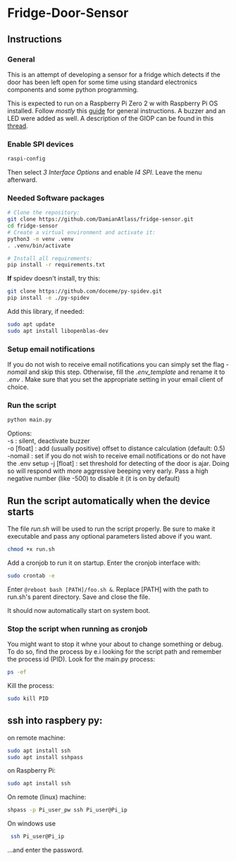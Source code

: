 # Fridge-Door-Sensor

## Instructions

### General
This is an attempt of developing a sensor for a fridge which detects if the door has been left open for some time using 
standard electronics components and some python programming.  

This is expected to run on a Raspberry Pi Zero 2 w with Raspberry Pi OS installed. 
Follow _mostly_ this [guide](https://tutorials-raspberrypi.de/infrarot-abstandsmessung-mit-dem-raspberry-pi-sharp-gp2y0a02yk0f/) for general instructions. A buzzer and an LED were added as well.
A description of the GIOP can be found in this [thread](https://forums.raspberrypi.com/viewtopic.php?t=378242).

### Enable SPI devices
```bash
raspi-config
```
Then select _3 Interface Options_ and enable _I4 SPI_. Leave the menu afterward.

### Needed Software packages
 
```bash
# Clone the repository:
git clone https://github.com/DamianAtlass/fridge-sensor.git
cd fridge-sensor
# Create a virtual environment and activate it:
python3 -m venv .venv
. .venv/bin/activate

# Install all requirements:
pip install -r requirements.txt
```

**If** spidev doesn't install, try this:
```bash
git clone https://github.com/doceme/py-spidev.git
pip install -e ./py-spidev
```

Add this library, if needed:
```bash
sudo apt update
sudo apt install libopenblas-dev
```
### Setup email notifications
If you do not wish to receive email notifications you can simply set the flag *-nomail* and skip this step. 
Otherwise, fill the *.env_template* and rename it to *.env* . Make sure that you set the appropriate setting in your email client of choice.


### Run the script
```bash
python main.py
```
Options: \
-s : silent, deactivate buzzer \
-o [float] : add (usually positive) offset to distance calculation (default: 0.5) \
-nomail : set if you do not wish to receive email notifications or do not have the .env setup
-j [float] : set threshold for detecting of the door is ajar. Doing so will respond with more 
aggressive beeping very early. Pass a high negative number (like -500) to disable it (it is on by default) 

## Run the script automatically when the device starts

The file _run.sh_ will be used to run the script properly. Be sure to make it executable and pass any optional 
parameters listed above if you want.
```bash
chmod +x run.sh
```

Add a cronjob to run it on startup. Enter the cronjob interface with:
```bash
sudo crontab -e
```

Enter `@reboot bash [PATH]/foo.sh &`. Replace [PATH] with the path to run.sh's parent directory. Save and close the 
file.

It should now automatically start on system boot.

### Stop the script when running as cronjob
You might want to stop it whne your about to change something or debug. To do so, find the process by e.i looking for 
the script path and remember the process id (PID). Look for the main.py process:
```bash
ps -ef
```

Kill the process:
```bash
sudo kill PID
```

## ssh into raspbery py:
on remote machine:
```bash
sudo apt install ssh
sudo apt install sshpass
```
on Raspberry Pi:
```bash
sudo apt install ssh
```
On remote (linux) machine:
```bash
shpass -p Pi_user_pw ssh Pi_user@Pi_ip
```

On windows use
```bash
 ssh Pi_user@Pi_ip
```
...and enter the password.